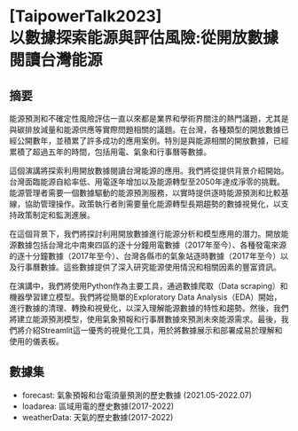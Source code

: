 # [TaipowerTalk2023] <br> 以數據探索能源與評估風險:從開放數據閱讀台灣能源

## 摘要
能源預測和不確定性風險評估一直以來都是業界和學術界關注的熱門議題，尤其是與碳排放減量和能源供應等實際問題相關的議題。在台灣，各種類型的開放數據已經公開數年，並積累了許多成功的應用案例。特別是與能源相關的開放數據，已經累積了超過五年的時間，包括用電、氣象和行事曆等數據。

這個演講將探索利用開放數據閱讀台灣能源的應用。我們將從提供背景介紹開始。台灣面臨能源自給率低、用電逐年增加以及能源轉型至2050年達成淨零的挑戰。能源管理者需要一個數據驅動的能源預測服務，以實時提供逐時能源預測和比較基線，協助管理操作。政策執行者則需要量化能源轉型長期趨勢的數據視覺化，以支持政策制定和監測進展。

在這個背景下，我們將探討利用開放數據進行能源分析和模型應用的潛力。開放能源數據包括台灣北中南東四區的逐十分鐘用電數據（2017年至今）、各種發電來源的逐十分鐘數據（2017年至今）、台灣各縣市的氣象站逐時數據（2017年至今）以及行事曆數據。這些數據提供了深入研究能源使用情況和相關因素的豐富資訊。

在演講中，我們將使用Python作為主要工具，通過數據爬取（Data scraping）和機器學習建立模型。我們將從簡單的Exploratory Data Analysis（EDA）開始，進行數據的清理、轉換和視覺化，以深入理解能源數據的特性和趨勢。然後，我們將建立能源預測模型，使用氣象預報和行事曆數據來預測未來能源需求。最後，我們將介紹Streamlit這一優秀的視覺化工具，用於將數據展示和部署成易於理解和使用的儀表板。

## 數據集
- forecast: 氣象預報和台電須量預測的歷史數據 (2021.05-2022.07)
- loadarea: 區域用電的歷史數據(2017-2022)
- weatherData: 天氣的歷史數據(2017-2022)
